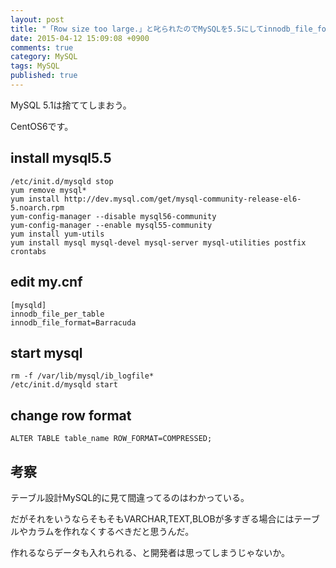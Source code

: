 ```yaml
---
layout: post
title: "「Row size too large.」と叱られたのでMySQLを5.5にしてinnodb_file_format=Barracudaにして逃げた"
date: 2015-04-12 15:09:08 +0900 
comments: true
category: MySQL
tags: MySQL
published: true
---
```


MySQL 5.1は捨ててしまおう。

CentOS6です。

## install mysql5.5

```
/etc/init.d/mysqld stop
yum remove mysql*
yum install http://dev.mysql.com/get/mysql-community-release-el6-5.noarch.rpm
yum-config-manager --disable mysql56-community
yum-config-manager --enable mysql55-community
yum install yum-utils
yum install mysql mysql-devel mysql-server mysql-utilities postfix crontabs
```

## edit my.cnf

```
[mysqld]
innodb_file_per_table
innodb_file_format=Barracuda
```

## start mysql

```
rm -f /var/lib/mysql/ib_logfile*
/etc/init.d/mysqld start
```

## change row format

```
ALTER TABLE table_name ROW_FORMAT=COMPRESSED;
```

## 考察

テーブル設計MySQL的に見て間違ってるのはわかっている。

だがそれをいうならそもそもVARCHAR,TEXT,BLOBが多すぎる場合にはテーブルやカラムを作れなくするべきだと思うんだ。

作れるならデータも入れられる、と開発者は思ってしまうじゃないか。
